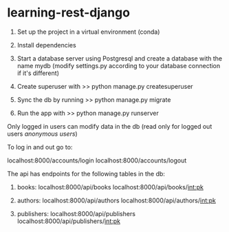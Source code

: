 # learning-rest-django

1. Set up the project in a virtual environment (conda)

2. Install dependencies

3. Start a database server using Postgresql and create a database with the name mydb (modify settings.py according to your database connection if it's different)

4. Create superuser with >> python manage.py createsuperuser

5. Sync the db by running >> python manage.py migrate

6. Run the app with >> python manage.py runserver


Only logged in users can modify data in the db (read only for logged out users *anonymous users*)

To log in and out go to:

  localhost:8000/accounts/login
  localhost:8000/accounts/logout

The api has endpoints for the following tables in the db: 

  1. books:        localhost:8000/api/books
                   localhost:8000/api/books/<int:pk>
               
  2. authors:      localhost:8000/api/authors
                   localhost:8000/api/authors/<int:pk>
               
  3. publishers:   localhost:8000/api/publishers
                   localhost:8000/api/publishers/<int:pk>
